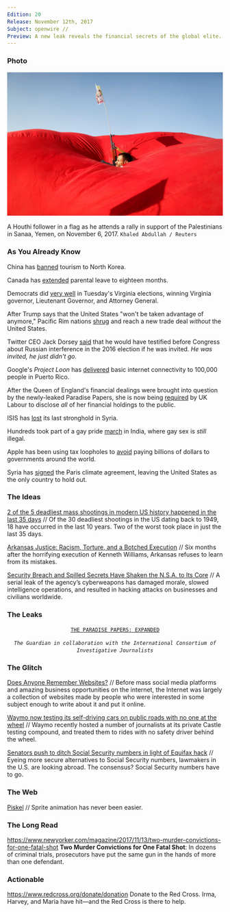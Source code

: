 ```yaml
---
Edition: 20
Release: November 12th, 2017
Subject: openwire //
Preview: A new leak reveals the financial secrets of the global elite. A right wing blogger turns out to not ever have existed.
---
```


### Photo

![houthi.jpg](houthi.jpg)

A Houthi follower in a flag as he attends a rally in support of the Palestinians in Sanaa, Yemen, on November 6, 2017.
`Khaled Abdullah / Reuters`

### As You Already Know
China has [banned](http://www.newsweek.com/china-bans-north-korea-tourism-one-day-trump-arrives-704284) tourism to North Korea.

Canada has [extended](https://www.thestar.com/news/canada/2017/11/09/ottawa-to-announce-expanded-parental-leave-thatll-come-into-effect-next-month.html) parental leave to eighteen months.

Democrats did [very well](https://www.nytimes.com/elections/results/virginia-general-elections) in Tuesday's Virginia elections, winning  Virginia governor, Lieutenant Governor, and Attorney General.

After Trump says that the United States "won't be taken advantage of anymore," Pacific Rim nations [shrug](https://www.washingtonpost.com/news/post-politics/wp/2017/11/10/trump-says-u-s-wont-be-taken-advantage-of-anymore-and-hours-later-pacific-rim-nations-reach-deal-on-trade-without-u-s-buy-in/) and reach a new trade deal *without* the United States.

Twitter CEO Jack Dorsey [said](https://www.recode.net/2017/11/9/16631230/twitter-jack-dorsey-congress-russia-testify-lawyers-new-york-times-dealbook) that he would have testified before Congress about Russian interference in the 2016 election if he was invited. *He was invited, he just didn't go.*

Google's *Project Loon* has [delivered](https://www.engadget.com/2017/11/09/project-loon-delivers-internet-100-000-people-puerto-rico/) basic internet connectivity to 100,000 people in Puerto Rico.

After the Queen of England's financial dealings were brought into question by the newly-leaked Paradise Papers, she is now being [required](http://www.independent.co.uk/news/uk/politics/john-mcdonnell-queen-labour-paradise-papers-tax-return-monarchy-brexit-a8048916.html) by UK Labour to disclose *all* of her financial holdings to the public.

ISIS has [lost](http://www.reuters.com/article/us-mideast-crisis-islamic-state/syrian-army-allies-take-last-is-stronghold-in-syria-commander-idUSKBN1D81NM?il=0) its last stronghold in Syria.

Hundreds took part of a gay pride [march](http://abcnews.go.com/International/wireStory/hundreds-join-pride-march-india-gay-sex-illegal-51095191) in India, where gay sex is *still* illegal.

Apple has been using tax loopholes to [avoid](http://www.bbc.com/news/world-us-canada-41889787) paying billions of dollars to governments around the world.

Syria has [signed](https://qz.com/1122371/cop23-syria-is-signing-the-paris-climate-agreement-leaving-the-us-alone-against-the-rest-of-the-world/) the Paris climate agreement, leaving the United States as the only country to hold out.

### The Ideas

[2 of the 5 deadliest mass shootings in modern US history happened in the last 35 days](http://www.cnn.com/2017/11/05/health/deadliest-mass-shootings-in-modern-us-history-trnd/index.html) // Of the 30 deadliest shootings in the US dating back to 1949, 18 have occurred in the last 10 years. Two of the worst took place in just the last 35 days.

[Arkansas Justice: Racism, Torture, and a Botched Execution](https://theintercept.com/2017/11/12/arkansas-death-row-executions-kenneth-williams/) // Six months after the horrifying execution of Kenneth Williams, Arkansas refuses to learn from its mistakes.

[Security Breach and Spilled Secrets Have Shaken the N.S.A. to Its Core](https://www.nytimes.com/2017/11/12/us/nsa-shadow-brokers.html) // A serial leak of the agency’s cyberweapons has damaged morale, slowed intelligence operations, and resulted in hacking attacks on businesses and civilians worldwide.

### The Leaks

<center>

[`THE PARADISE PAPERS: EXPANDED`](https://www.theguardian.com/news/ng-interactive/2017/nov/11/paradise-papers-whos-who-leak-offshore-secrets)

*`The Guardian in collaboration with the International Consortium of Investigative Journalists`*

</center>

### The Glitch
[Does Anyone Remember Websites?](http://tttthis.com/rememberwebsites.php/) // Before mass social media platforms and amazing business opportunities on the internet, the Internet was largely a collection of websites made by people who were interested in some subject enough to write about it and put it online.

[Waymo now testing its self-driving cars on public roads with no one at the wheel](https://techcrunch.com/2017/11/07/waymo-now-testing-its-self-driving-cars-on-public-roads-with-no-one-at-the-wheel/) // Waymo recently hosted a number of journalists at its private Castle testing compound, and treated them to rides with no safety driver behind the wheel.

[Senators push to ditch Social Security numbers in light of Equifax hack](https://techcrunch.com/2017/11/08/are-social-security-numbers-going-away/) // Eyeing more secure alternatives to Social Security numbers, lawmakers in the U.S. are looking abroad. The consensus? Social Security numbers have to go.

### The Web

[Piskel](https://www.piskelapp.com/) // Sprite animation has never been easier.

### The Long Read
https://www.newyorker.com/magazine/2017/11/13/two-murder-convictions-for-one-fatal-shot **Two Murder Convictions for One Fatal Shot**: In dozens of criminal trials, prosecutors have put the same gun in the hands of more than one defendant.

### Actionable
https://www.redcross.org/donate/donation Donate to the Red Cross. Irma, Harvey, and Maria have hit—and the Red Cross is there to help.
